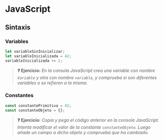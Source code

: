 # JavaScript
## Sintaxis

### Variables

```js
let variableSinInicializar;
let variableInicializada = 42;
variableInicializada += 2;
```

> **❓ Ejercicio:** _En la consola JavaScript crea una variable con nombre `Variable` y otra con nombre `variable`, y comprueba si son diferentes variables o se refieren a la misma._

### Constantes

```js
const constantePrimitiva = 42;
const constanteObjeto = {};
```

> **❓ Ejercicio:** _Copia y pega el código anterior en la consola JavaScript. Intenta modificar el valor de la constante `constanteObjeto`. Luego añade un campo a dicho objeto y comprueba que ha cambiado._